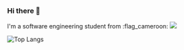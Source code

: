 ### Hi there 👋

I'm a software engineering student from :flag_cameroon:
<picture>
  <source
    srcset="https://github-readme-stats.vercel.app/api?username=Joy-sameza&show_icons=true&theme=dark&rank_icon=github"
    media="(prefers-color-scheme: dark)"
  />
  <source
    srcset="https://github-readme-stats.vercel.app/api?username=Joy-sameza&show_icons=true&rank_icon=github"
    media="(prefers-color-scheme: light)"
  />
  <img src="https://github-readme-stats.vercel.app/api?username=Joy-sameza&show_icons=true&rank_icon=github" />
</picture>


![Top Langs](https://github-readme-stats.vercel.app/api/top-langs/?username=Joy-sameza&size_weight=0.5&count_weight=0.5)
<!--
**Joy-sameza/Joy-sameza** is a ✨ _special_ ✨ repository because its `README.md` (this file) appears on your GitHub profile.

Here are some ideas to get you started:

- 🔭 I’m currently working on ...
- 🌱 I’m currently learning ...
- 👯 I’m looking to collaborate on ...
- 🤔 I’m looking for help with ...
- 💬 Ask me about ...
- 📫 How to reach me: ...
- 😄 Pronouns: ...
- ⚡ Fun fact: ...
-->
